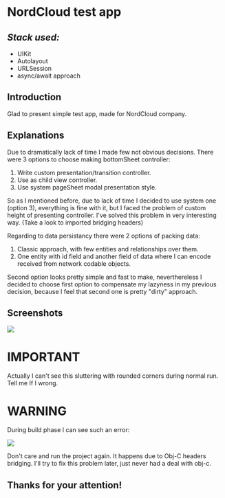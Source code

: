 # NordCloud test app
## _Stack used:_
- UIKit
- Autolayout
- URLSession
- async/await approach
## Introduction
Glad to present simple test app, made for NordCloud company.
## Explanations
Due to dramatically lack of time I made few not obvious decisions.
There were 3 options to choose making bottomSheet controller:
1. Write custom presentation/transition controller.
2. Use as child view controller.
3. Use system pageSheet modal presentation style.

So as I mentioned before, due to lack of time I decided to use system one (option 3), everything is fine with it, but I faced the problem of custom height of presenting controller. I've solved this problem in very interesting way. (Take a look to imported bridging headers)

Regarding to data persistancy there were 2 options of packing data:
1. Classic approach, with few entities and relationships over them.
2. One entity with id field and another field of data where I can encode received from network codable objects.

Second option looks pretty simple and fast to make, neverthereless I decided to choose first option to compensate my lazyness in my previous decision, because I feel that second one is pretty "dirty" approach.



## Screenshots
![](https://i.ibb.co/Yp39jpG/ezgif-com-gif-maker-3.gif)

# IMPORTANT
Actually I can't see this sluttering with rounded corners during normal run. Tell me If I wrong.
# WARNING
During build phase I can see such an error:

![](http://dl4.joxi.net/drive/2022/05/12/0053/3286/3517654/54/5ae7697e04.jpg)

Don't care and run the project again. It happens due to Obj-C headers bridging. I'll try to fix this problem later, just never had a deal with obj-c.

## Thanks for your attention!

